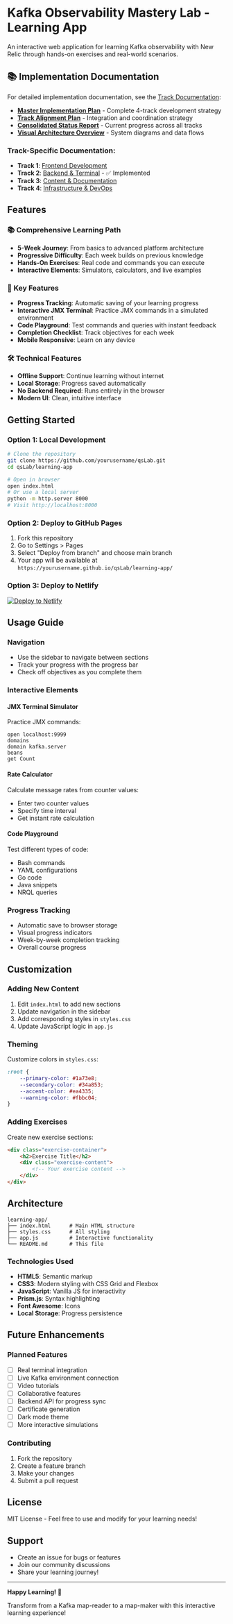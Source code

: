 # Kafka Observability Mastery Lab - Learning App

An interactive web application for learning Kafka observability with New Relic through hands-on exercises and real-world scenarios.

## 📚 Implementation Documentation

For detailed implementation documentation, see the [Track Documentation](../docs/tracks/README.md):

- **[Master Implementation Plan](../docs/tracks/MASTER_IMPLEMENTATION_PLAN.md)** - Complete 4-track development strategy
- **[Track Alignment Plan](../docs/tracks/TRACKS_ALIGNMENT_PLAN.md)** - Integration and coordination strategy
- **[Consolidated Status Report](../docs/tracks/CONSOLIDATED_STATUS_REPORT.md)** - Current progress across all tracks
- **[Visual Architecture Overview](../docs/tracks/VISUAL_ARCHITECTURE_OVERVIEW.md)** - System diagrams and data flows

### Track-Specific Documentation:
- **Track 1**: [Frontend Development](../docs/tracks/track1-frontend/)
- **Track 2**: [Backend & Terminal](../docs/tracks/track2-backend/) - ✅ Implemented
- **Track 3**: [Content & Documentation](../docs/tracks/track3-content/)
- **Track 4**: [Infrastructure & DevOps](../docs/tracks/track4-infrastructure/)

## Features

### 📚 Comprehensive Learning Path
- **5-Week Journey**: From basics to advanced platform architecture
- **Progressive Difficulty**: Each week builds on previous knowledge
- **Hands-On Exercises**: Real code and commands you can execute
- **Interactive Elements**: Simulators, calculators, and live examples

### 🎯 Key Features
- **Progress Tracking**: Automatic saving of your learning progress
- **Interactive JMX Terminal**: Practice JMX commands in a simulated environment
- **Code Playground**: Test commands and queries with instant feedback
- **Completion Checklist**: Track objectives for each week
- **Mobile Responsive**: Learn on any device

### 🛠️ Technical Features
- **Offline Support**: Continue learning without internet
- **Local Storage**: Progress saved automatically
- **No Backend Required**: Runs entirely in the browser
- **Modern UI**: Clean, intuitive interface

## Getting Started

### Option 1: Local Development
```bash
# Clone the repository
git clone https://github.com/yourusername/qsLab.git
cd qsLab/learning-app

# Open in browser
open index.html
# Or use a local server
python -m http.server 8000
# Visit http://localhost:8000
```

### Option 2: Deploy to GitHub Pages
1. Fork this repository
2. Go to Settings > Pages
3. Select "Deploy from branch" and choose main branch
4. Your app will be available at `https://yourusername.github.io/qsLab/learning-app/`

### Option 3: Deploy to Netlify
[![Deploy to Netlify](https://www.netlify.com/img/deploy/button.svg)](https://app.netlify.com/start/deploy?repository=https://github.com/yourusername/qsLab)

## Usage Guide

### Navigation
- Use the sidebar to navigate between sections
- Track your progress with the progress bar
- Check off objectives as you complete them

### Interactive Elements

#### JMX Terminal Simulator
Practice JMX commands:
```
open localhost:9999
domains
domain kafka.server
beans
get Count
```

#### Rate Calculator
Calculate message rates from counter values:
- Enter two counter values
- Specify time interval
- Get instant rate calculation

#### Code Playground
Test different types of code:
- Bash commands
- YAML configurations
- Go code
- Java snippets
- NRQL queries

### Progress Tracking
- Automatic save to browser storage
- Visual progress indicators
- Week-by-week completion tracking
- Overall course progress

## Customization

### Adding New Content
1. Edit `index.html` to add new sections
2. Update navigation in the sidebar
3. Add corresponding styles in `styles.css`
4. Update JavaScript logic in `app.js`

### Theming
Customize colors in `styles.css`:
```css
:root {
    --primary-color: #1a73e8;
    --secondary-color: #34a853;
    --accent-color: #ea4335;
    --warning-color: #fbbc04;
}
```

### Adding Exercises
Create new exercise sections:
```html
<div class="exercise-container">
    <h2>Exercise Title</h2>
    <div class="exercise-content">
        <!-- Your exercise content -->
    </div>
</div>
```

## Architecture

```
learning-app/
├── index.html      # Main HTML structure
├── styles.css      # All styling
├── app.js          # Interactive functionality
└── README.md       # This file
```

### Technologies Used
- **HTML5**: Semantic markup
- **CSS3**: Modern styling with CSS Grid and Flexbox
- **JavaScript**: Vanilla JS for interactivity
- **Prism.js**: Syntax highlighting
- **Font Awesome**: Icons
- **Local Storage**: Progress persistence

## Future Enhancements

### Planned Features
- [ ] Real terminal integration
- [ ] Live Kafka environment connection
- [ ] Video tutorials
- [ ] Collaborative features
- [ ] Backend API for progress sync
- [ ] Certificate generation
- [ ] Dark mode theme
- [ ] More interactive simulations

### Contributing
1. Fork the repository
2. Create a feature branch
3. Make your changes
4. Submit a pull request

## License
MIT License - Feel free to use and modify for your learning needs!

## Support
- Create an issue for bugs or features
- Join our community discussions
- Share your learning journey!

---

**Happy Learning! 🚀**

Transform from a Kafka map-reader to a map-maker with this interactive learning experience!